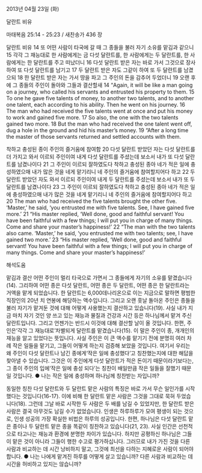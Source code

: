 2013년 04월 23일 (화)

달란트 비유



마태복음 25:14 - 25:23 / 새찬송가 436 장


달란트 비유
14 또 어떤 사람이 타국에 갈 때 그 종들을 불러 자기 소유를 맡김과 같으니 15 각각 그 재능대로 한 사람에게는 금 다섯 달란트를, 한 사람에게는 두 달란트를, 한 사람에게는 한 달란트를 주고 떠났더니 16 다섯 달란트 받은 자는 바로 가서 그것으로 장사하여 또 다섯 달란트를 남기고 17 두 달란트 받은 자도 그같이 하여 또 두 달란트를 남겼으되 18 한 달란트 받은 자는 가서 땅을 파고 그 주인의 돈을 감추어 두었더니 19 오랜 후에 그 종들의 주인이 돌아와 그들과 결산할새
14 “Again, it will be like a man going on a journey, who called his servants and entrusted his property to them. 15 To one he gave five talents of money, to another two talents, and to another one talent, each according to his ability. Then he went on his journey. 16 The man who had received the five talents went at once and put his money to work and gained five more. 17 So also, the one with the two talents gained two more. 18 But the man who had received the one talent went off, dug a hole in the ground and hid his master’s money. 19 “After a long time the master of those servants returned and settled accounts with them.

착하고 충성된 종이 주인의 즐거움에 참여함
20 다섯 달란트 받았던 자는 다섯 달란트를 더 가지고 와서 이르되 주인이여 내게 다섯 달란트를 주셨는데 보소서 내가 또 다섯 달란트를 남겼나이다 21 그 주인이 이르되 잘하였도다 착하고 충성된 종아 네가 적은 일에 충성하였으매 내가 많은 것을 네게 맡기리니 네 주인의 즐거움에 참여할지어다 하고 22 두 달란트 받았던 자도 와서 이르되 주인이여 내게 두 달란트를 주셨는데 보소서 내가 또 두 달란트를 남겼나이다 23 그 주인이 이르되 잘하였도다 착하고 충성된 종아 네가 적은 일에 충성하였으매 내가 많은 것을 네게 맡기리니 네 주인의 즐거움에 참여할지어다 하고
20 The man who had received the five talents brought the other five. ‘Master,’ he said, ‘you entrusted me with five talents. See, I have gained five more.’ 21 “His master replied, ‘Well done, good and faithful servant! You have been faithful with a few things; I will put you in charge of many things. Come and share your master’s happiness!’ 22 “The man with the two talents also came. ‘Master,’ he said, ‘you entrusted me with two talents; see, I have gained two more.’ 23 “His master replied, ‘Well done, good and faithful servant! You have been faithful with a few things; I will put you in charge of many things. Come and share your master’s happiness!’

해석도움





맡김과 결산
어떤 주인이 멀리 타국으로 가면서 그 종들에게 자기의 소유를 맡겼습니다(14). 그리하여 어떤 종은 다섯 달란트, 어떤 종은 두 달란트, 어떤 종은 한 달란트라는 거액을 맡게 되었습니다. 한 달란트는 6,000데나리온으로 이는 지금으로 말하면 평범한 직장인의 20년 치 연봉에 해당하는 액수입니다. 그리고 오랜 훗날 돌아온 주인은 종들을 불러 자기가 맡겨둔 것에 대해 어떻게 사용했는지 결산하고 있습니다(19). 사실 내가 지금 마치 자기 것인 양 쓰고 있는 재능과 물질과 건강과 시간 등은 하나님께서 맡겨 주신 달란트입니다. 그리고 언젠가는 반드시 이것에 대해 결산할 날이 올 것입니다. 한편, 주인은‘각각 그 재능대로’차별되게 달란트를 맡겼습니다(15). 이 말은 주인이 종, 개개인의 재능을 알고 있었다는 뜻입니다. 사실 주인은 이 큰 액수를 맡기기 전에 분명히 여러 차례 작은 일들을 맡기고, 그들이 어떻게 하는지 검증해 보았을 것입니다. 여기서 우리는 왜 주인이 다섯 달란트나 남긴 종에게‘작은 일에 충성했다’고 칭찬했는지에 대한 해답을 찾아낼 수 있습니다. 그것은 이 주인에게 다섯 달란트가 적은 돈이기 때문이라기보다는, 그 종이 주인의 입에‘작은 일에 충성 되다’는 칭찬이 배일만큼 작은 일들을 잘했기 때문일 것입니다.
● 나는 작은 일에 충성하며 하나님께 칭찬받는 자입니까?

동일한 칭찬
다섯 달란트와 두 달란트 맡은 사람의 특징은 바로 가서 무슨 일인가를 시작했다는 것입니다(16-17). 이에 비해 한 달란트 맡은 사람은 그것을 그대로 묵혀 두었습니다(18). 그런데 그날 바로 시작한 두 사람은 두 배를 남길 수 있었지만, 한 달란트 받은 사람은 결국 아무것도 남길 수가 없었습니다. 인생은 하루하루가 모여 평생이 되는 것으로, 인생 성공의 가장 확실한 비법은 하루의 성공입니다. 한편, 하나님은 다섯 달란트 맡은 종이나 두 달란트 맡은 종을 똑같이 칭찬하고 있습니다(21, 23). 사실 인간은 선천적으로 타고나는 재능과 환경에 분명한 차이가 있습니다. 하지만 공평하신 하나님은 그들이 맡은 것이 아니라 그들이 행한 수고로 평가하십니다. 그러므로 내가 가진 것을 다른 사람과 비교하는 데 시간 낭비하지 말고, 그것에 최선을 다하는 지혜로운 사람이 되어야 합니다.
● 나는 나에게 맡겨진 하루를 어떻게 살고 있습니까? 다른 사람과 비교하는 데 시간을 허비하고 있지는 않습니까?